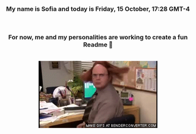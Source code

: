 


<div align="center">
<h3 >My name is Sofia and today is Friday, 15 October, 17:28 GMT-4</h3><br>
<h3 >For now, me and my personalities are working to create a fun Readme 👋
</h3><br>
<img src='img/dwight.gif' alt='working...'/>
</div>

